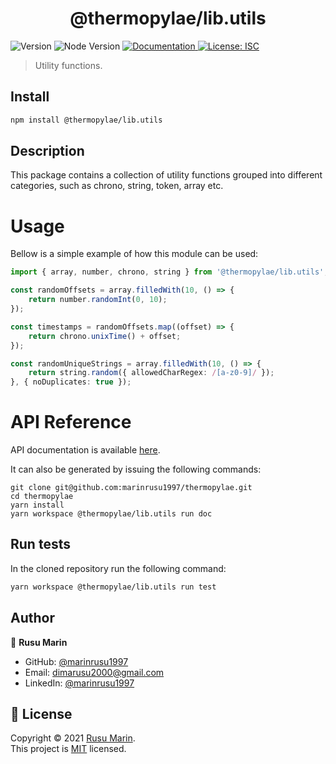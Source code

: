 <h1 align="center">@thermopylae/lib.utils</h1>
<p>
  <img alt="Version" src="https://img.shields.io/badge/version-0.0.1-blue.svg?cacheSeconds=2592000" />
  <img src="https://img.shields.io/badge/node-%3E%3D16-blue.svg"  alt="Node Version"/>
<a href="https://marinrusu1997.github.io/thermopylae/lib.utils/index.html" target="_blank">
  <img alt="Documentation" src="https://img.shields.io/badge/documentation-yes-brightgreen.svg" />
</a>
<a href="https://github.com/marinrusu1997/thermopylae/blob/master/LICENSE" target="_blank">
  <img alt="License: ISC" src="https://img.shields.io/badge/License-MIT-yellow.svg" />
</a>
</p>

> Utility functions.

## Install

```sh
npm install @thermopylae/lib.utils
```

## Description
This package contains a collection of utility functions grouped into different categories,
such as chrono, string, token, array etc.

# Usage
Bellow is a simple example of how this module can be used:

```typescript
import { array, number, chrono, string } from '@thermopylae/lib.utils';

const randomOffsets = array.filledWith(10, () => {
    return number.randomInt(0, 10);
});

const timestamps = randomOffsets.map((offset) => {
    return chrono.unixTime() + offset;
});

const randomUniqueStrings = array.filledWith(10, () => {
    return string.random({ allowedCharRegex: /[a-z0-9]/ });
}, { noDuplicates: true });
```

# API Reference
API documentation is available [here][api-doc-link].

It can also be generated by issuing the following commands:
```shell
git clone git@github.com:marinrusu1997/thermopylae.git
cd thermopylae
yarn install
yarn workspace @thermopylae/lib.utils run doc
```

## Run tests

In the cloned repository run the following command: 
```sh
yarn workspace @thermopylae/lib.utils run test
```

## Author

👤 **Rusu Marin**

* GitHub: [@marinrusu1997](https://github.com/marinrusu1997)
* Email: [dimarusu2000@gmail.com](mailto:dimarusu2000@gmail.com)
* LinkedIn: [@marinrusu1997](https://www.linkedin.com/in/rusu-marin-1638b0156/)

## 📝 License

Copyright © 2021 [Rusu Marin](https://github.com/marinrusu1997). <br/>
This project is [MIT](https://github.com/marinrusu1997/thermopylae/blob/master/LICENSE) licensed.

[api-doc-link]: https://marinrusu1997.github.io/thermopylae/lib.utils/index.html
